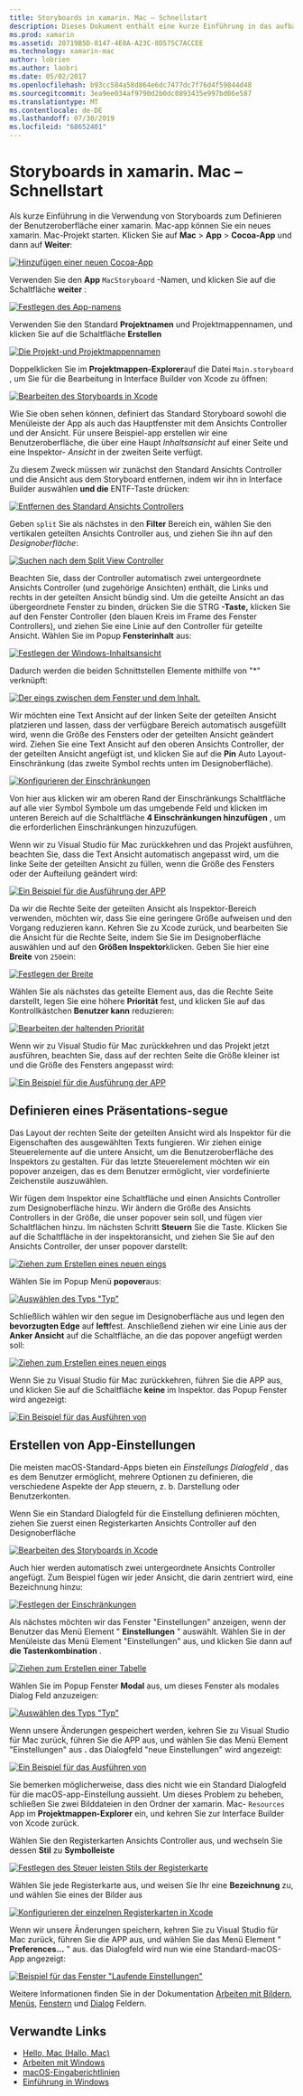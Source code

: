 ```yaml
---
title: Storyboards in xamarin. Mac – Schnellstart
description: Dieses Dokument enthält eine kurze Einführung in das aufbauen von macOS-Benutzeroberflächen mit Storyboards in xamarin. Mac. Es wird beschrieben, wie Sie einen-Abschnitt erstellen und ein Einstellungsfenster erstellen.
ms.prod: xamarin
ms.assetid: 20719B5D-8147-4E8A-A23C-8D575C7ACCEE
ms.technology: xamarin-mac
author: lobrien
ms.author: laobri
ms.date: 05/02/2017
ms.openlocfilehash: b93cc584a58d864e6dc7477dc7f76d4f59844d48
ms.sourcegitcommit: 3ea9ee034af9790d2b0dc0893435e997bd06e587
ms.translationtype: MT
ms.contentlocale: de-DE
ms.lasthandoff: 07/30/2019
ms.locfileid: "68652401"
---
```

# <a name="storyboards-in-xamarinmac-quick-start"></a>Storyboards in xamarin. Mac – Schnellstart

Als kurze Einführung in die Verwendung von Storyboards zum Definieren der Benutzeroberfläche einer xamarin. Mac-app können Sie ein neues xamarin. Mac-Projekt starten. Klicken Sie auf **Mac** > **App** > **Cocoa-App** und dann auf **Weiter**:

[![](quickstart-images/qs01.png "Hinzufügen einer neuen Cocoa-App")](quickstart-images/qs01.png#lightbox)

Verwenden Sie den **App** `MacStoryboard` -Namen, und klicken Sie auf die Schaltfläche **weiter** :

[![](quickstart-images/qs02.png "Festlegen des App-namens")](quickstart-images/qs02.png#lightbox)

Verwenden Sie den Standard **Projektnamen** und Projektmappennamen, und klicken Sie auf die Schaltfläche **Erstellen**

[![](quickstart-images/qs03.png "Die Projekt-und Projektmappennamen")](quickstart-images/qs03.png#lightbox)

Doppelklicken Sie im **Projektmappen-Explorer**auf die Datei `Main.storyboard` , um Sie für die Bearbeitung in Interface Builder von Xcode zu öffnen:

[![](quickstart-images/qs04.png "Bearbeiten des Storyboards in Xcode")](quickstart-images/qs04.png#lightbox)

Wie Sie oben sehen können, definiert das Standard Storyboard sowohl die Menüleiste der App als auch das Hauptfenster mit dem Ansichts Controller und der Ansicht. Für unsere Beispiel-app erstellen wir eine Benutzeroberfläche, die über eine Haupt _Inhaltsansicht_ auf einer Seite und eine Inspektor- _Ansicht_ in der zweiten Seite verfügt.

Zu diesem Zweck müssen wir zunächst den Standard Ansichts Controller und die Ansicht aus dem Storyboard entfernen, indem wir ihn in Interface Builder auswählen **und die** ENTF-Taste drücken:

[![](quickstart-images/qs05.png "Entfernen des Standard Ansichts Controllers")](quickstart-images/qs05.png#lightbox)

Geben `split` Sie als nächstes in den **Filter** Bereich ein, wählen Sie den vertikalen geteilten Ansichts Controller aus, und ziehen Sie ihn auf den _Designoberfläche_:

[![](quickstart-images/qs06.png "Suchen nach dem Split View Controller")](quickstart-images/qs06.png#lightbox)

Beachten Sie, dass der Controller automatisch zwei untergeordnete Ansichts Controller (und zugehörige Ansichten) enthält, die Links und rechts in der geteilten Ansicht bündig sind. Um die geteilte Ansicht an das übergeordnete Fenster zu binden, drücken Sie die STRG **-Taste,** klicken Sie auf den Fenster Controller (den blauen Kreis im Frame des Fenster Controllers), und ziehen Sie eine Linie auf den Controller für geteilte Ansicht. Wählen Sie im Popup **Fensterinhalt** aus:

[![](quickstart-images/qs07.png "Festlegen der Windows-Inhaltsansicht")](quickstart-images/qs07.png#lightbox)

Dadurch werden die beiden Schnittstellen Elemente mithilfe von "*" verknüpft:

[![](quickstart-images/qs08.png "Der eings zwischen dem Fenster und dem Inhalt.")](quickstart-images/qs08.png#lightbox)

Wir möchten eine Text Ansicht auf der linken Seite der geteilten Ansicht platzieren und lassen, dass der verfügbare Bereich automatisch ausgefüllt wird, wenn die Größe des Fensters oder der geteilten Ansicht geändert wird. Ziehen Sie eine Text Ansicht auf den oberen Ansichts Controller, der der geteilten Ansicht angefügt ist, und klicken Sie auf die **Pin** Auto Layout-Einschränkung (das zweite Symbol rechts unten im Designoberfläche).

[![](quickstart-images/qs09.png "Konfigurieren der Einschränkungen")](quickstart-images/qs09.png#lightbox)

Von hier aus klicken wir am oberen Rand der Einschränkungs Schaltfläche auf alle vier Symbol Symbole um das umgebende Feld und klicken im unteren Bereich auf die Schaltfläche **4 Einschränkungen hinzufügen** , um die erforderlichen Einschränkungen hinzuzufügen.

Wenn wir zu Visual Studio für Mac zurückkehren und das Projekt ausführen, beachten Sie, dass die Text Ansicht automatisch angepasst wird, um die linke Seite der geteilten Ansicht zu füllen, wenn die Größe des Fensters oder der Aufteilung geändert wird:

[![](quickstart-images/qs10.png "Ein Beispiel für die Ausführung der APP")](quickstart-images/qs10.png#lightbox)

Da wir die Rechte Seite der geteilten Ansicht als Inspektor-Bereich verwenden, möchten wir, dass Sie eine geringere Größe aufweisen und den Vorgang reduzieren kann. Kehren Sie zu Xcode zurück, und bearbeiten Sie die Ansicht für die Rechte Seite, indem Sie Sie im Designoberfläche auswählen und auf den **Größen Inspektor**klicken. Geben Sie hier eine **Breite** von `250`ein:

[![](quickstart-images/qs11.png "Festlegen der Breite")](quickstart-images/qs11.png#lightbox)

Wählen Sie als nächstes das geteilte Element aus, das die Rechte Seite darstellt, legen Sie eine höhere **Priorität** fest, und klicken Sie auf das Kontrollkästchen **Benutzer kann** reduzieren:

[![](quickstart-images/qs12.png "Bearbeiten der haltenden Priorität")](quickstart-images/qs12.png#lightbox)

Wenn wir zu Visual Studio für Mac zurückkehren und das Projekt jetzt ausführen, beachten Sie, dass auf der rechten Seite die Größe kleiner ist und die Größe des Fensters angepasst wird:

[![](quickstart-images/qs13.png "Ein Beispiel für die Ausführung der APP")](quickstart-images/qs13.png#lightbox)

<a name="Defining-a-Presentation-Segue" />

## <a name="defining-a-presentation-segue"></a>Definieren eines Präsentations-segue

Das Layout der rechten Seite der geteilten Ansicht wird als Inspektor für die Eigenschaften des ausgewählten Texts fungieren. Wir ziehen einige Steuerelemente auf die untere Ansicht, um die Benutzeroberfläche des Inspektors zu gestalten. Für das letzte Steuerelement möchten wir ein popover anzeigen, das es dem Benutzer ermöglicht, vier vordefinierte Zeichenstile auszuwählen.

Wir fügen dem Inspektor eine Schaltfläche und einen Ansichts Controller zum Designoberfläche hinzu. Wir ändern die Größe des Ansichts Controllers in der Größe, die unser popover sein soll, und fügen vier Schaltflächen hinzu. Im nächsten Schritt **Steuern** Sie die Taste. Klicken Sie auf die Schaltfläche in der inspektoransicht, und ziehen Sie Sie auf den Ansichts Controller, der unser popover darstellt:

[![](quickstart-images/qs14.png "Ziehen zum Erstellen eines neuen eings")](quickstart-images/qs14.png#lightbox)

Wählen Sie im Popup Menü **popover**aus: 

[![](quickstart-images/qs15.png "Auswählen des Typs \"Typ\"")](quickstart-images/qs15.png#lightbox)

Schließlich wählen wir den segue im Designoberfläche aus und legen den **bevorzugten Edge** auf **left**fest. Anschließend ziehen wir eine Linie aus der **Anker Ansicht** auf die Schaltfläche, an die das popover angefügt werden soll:

[![](quickstart-images/qs16.png "Ziehen zum Erstellen eines neuen eings")](quickstart-images/qs16.png#lightbox)

Wenn Sie zu Visual Studio für Mac zurückkehren, führen Sie die APP aus, und klicken Sie auf die Schaltfläche **keine** im Inspektor. das Popup Fenster wird angezeigt:

[![](quickstart-images/qs17.png "Ein Beispiel für das Ausführen von")](quickstart-images/qs17.png#lightbox)

<a name="Creating-App-Preferences" />

## <a name="creating-app-preferences"></a>Erstellen von App-Einstellungen

Die meisten macOS-Standard-Apps bieten ein _Einstellungs Dialogfeld_ , das es dem Benutzer ermöglicht, mehrere Optionen zu definieren, die verschiedene Aspekte der App steuern, z. b. Darstellung oder Benutzerkonten.

Wenn Sie ein Standard Dialogfeld für die Einstellung definieren möchten, ziehen Sie zuerst einen Registerkarten Ansichts Controller auf den Designoberfläche

[![](quickstart-images/qs18.png "Bearbeiten des Storyboards in Xcode")](quickstart-images/qs18.png#lightbox)

Auch hier werden automatisch zwei untergeordnete Ansichts Controller angefügt. Zum Beispiel fügen wir jeder Ansicht, die darin zentriert wird, eine Bezeichnung hinzu:

[![](quickstart-images/qs19.png "Festlegen der Einschränkungen")](quickstart-images/qs19.png#lightbox)

Als nächstes möchten wir das Fenster "Einstellungen" anzeigen, wenn der Benutzer das Menü Element " **Einstellungen** " auswählt. Wählen Sie in der Menüleiste das Menü Element "Einstellungen" aus, und klicken Sie dann auf **die Tastenkombination** .

[![](quickstart-images/qs20.png "Ziehen zum Erstellen einer Tabelle")](quickstart-images/qs20.png#lightbox)

Wählen Sie im Popup Fenster **Modal** aus, um dieses Fenster als modales Dialog Feld anzuzeigen:

[![](quickstart-images/qs21.png "Auswählen des Typs \"Typ\"")](quickstart-images/qs21.png#lightbox)

Wenn unsere Änderungen gespeichert werden, kehren Sie zu Visual Studio für Mac zurück, führen Sie die APP aus, und wählen Sie das Menü Element "Einstellungen" aus **.** das Dialogfeld "neue Einstellungen" wird angezeigt:

[![](quickstart-images/qs22.png "Ein Beispiel für das Ausführen von")](quickstart-images/qs22.png#lightbox)

Sie bemerken möglicherweise, dass dies nicht wie ein Standard Dialogfeld für die macOS-app-Einstellung aussieht. Um dieses Problem zu beheben, schließen Sie zwei Bilddateien in den Ordner der xamarin. Mac- `Resources` App im **Projektmappen-Explorer** ein, und kehren Sie zur Interface Builder von Xcode zurück.

Wählen Sie den Registerkarten Ansichts Controller aus, und wechseln Sie dessen **Stil** zu **Symbolleiste** 

[![](quickstart-images/qs23.png "Festlegen des Steuer leisten Stils der Registerkarte")](quickstart-images/qs23.png#lightbox)

Wählen Sie jede Registerkarte aus, und weisen Sie Ihr eine **Bezeichnung** zu, und wählen Sie eines der Bilder aus

[![](quickstart-images/qs24.png "Konfigurieren der einzelnen Registerkarten in Xcode")](quickstart-images/qs24.png#lightbox)

Wenn wir unsere Änderungen speichern, kehren Sie zu Visual Studio für Mac zurück, führen Sie die APP aus, und wählen Sie das Menü Element " **Preferences...** " aus. das Dialogfeld wird nun wie eine Standard-macOS-App angezeigt:

[![](quickstart-images/qs25.png "Beispiel für das Fenster \"Laufende Einstellungen\"")](quickstart-images/qs25.png#lightbox)

Weitere Informationen finden Sie in der Dokumentation [Arbeiten mit Bildern](~/mac/app-fundamentals/image.md), [Menüs](~/mac/user-interface/menu.md), [Fenstern](~/mac/user-interface/window.md) und [Dialog](~/mac/user-interface/dialog.md) Feldern.

## <a name="related-links"></a>Verwandte Links

- [Hello, Mac (Hallo, Mac)](~/mac/get-started/hello-mac.md)
- [Arbeiten mit Windows](~/mac/user-interface/window.md)
- [macOS-Eingaberichtlinien](https://developer.apple.com/design/human-interface-guidelines/macos/overview/themes/)
- [Einführung in Windows](https://developer.apple.com/library/mac/documentation/Cocoa/Conceptual/WinPanel/Introduction.html#//apple_ref/doc/uid/10000031-SW1)

